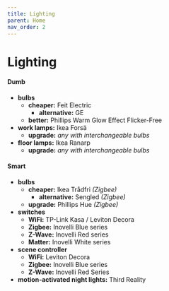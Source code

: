 ```yaml
---
title: Lighting
parent: Home
nav_order: 2
---
```

# Lighting

#### Dumb

- **bulbs** 
	- **cheaper:** Feit Electric
		- **alternative:** GE
	- **better:** Phillips Warm Glow Effect Flicker-Free
- **work lamps:** Ikea Forsä
	- **upgrade:** *any with interchangeable bulbs*
- **floor lamps:** Ikea Ranarp
	- **upgrade:** *any with interchangeable bulbs*

#### Smart

- **bulbs** 
	- **cheaper:** Ikea Trådfri *(Zigbee)*
		- **alternative:** Sengled *(Zigbee)*
	- **upgrade:** Phillips Hue *(Zigbee)*
- **switches**
	- **WiFi:** TP-Link Kasa / Leviton Decora
	- **Zigbee:** Inovelli Blue series
	- **Z-Wave:** Inovelli Red series
	- **Matter:** Inovelli White series
- **scene controller**
	- **WiFi:** Leviton Decora
	- **Zigbee:** Inovelli Blue series
	- **Z-Wave:** Inovelli Red Series
- **motion-activated night lights:** Third Reality
